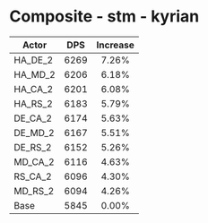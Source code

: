 # Composite - stm - kyrian
| Actor | DPS | Increase |
|---|:---:|:---:|
|HA_DE_2|6269|7.26%|
|HA_MD_2|6206|6.18%|
|HA_CA_2|6201|6.08%|
|HA_RS_2|6183|5.79%|
|DE_CA_2|6174|5.63%|
|DE_MD_2|6167|5.51%|
|DE_RS_2|6152|5.26%|
|MD_CA_2|6116|4.63%|
|RS_CA_2|6096|4.30%|
|MD_RS_2|6094|4.26%|
|Base|5845|0.00%|
